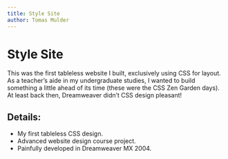 ```yaml
---
title: Style Site
author: Tomas Mulder
---
```


# Style Site

This was the first tableless website I built, exclusively using CSS for layout. As a teacher’s aide in my undergraduate studies, I wanted to build something a little ahead of its time (these were the CSS Zen Garden days). At least back then, Dreamweaver didn’t CSS design pleasant!

## Details:

- My first tableless CSS design.
- Advanced website design course project.
- Painfully developed in Dreamweaver MX 2004.
